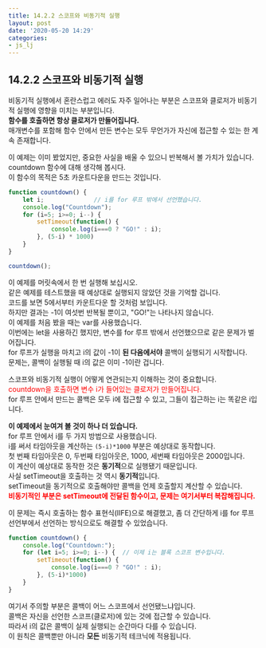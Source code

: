 ```yaml
---
title: 14.2.2 스코프와 비동기적 실행
layout: post
date: '2020-05-20 14:29'
categories:
- js_lj
---
```


## 14.2.2 스코프와 비동기적 실행

비동기적 실행에서 혼란스럽고 에러도 자주 일어나는 부분은 스코프와 클로저가 비동기적 실행에 영향을 미치는 부분입니다.  
**함수를 호출하면 항상 클로저가 만들어집니다.**  
매개변수를 포함해 함수 안에서 만든 변수는 모두 무언가가 자신에 접근할 수 있는 한 계속 존재합니다.

이 예제는 이미 봤었지만, 중요한 사실을 배울 수 있으니 반복해서 볼 가치가 있습니다.  
countdown 함수에 대해 생각해 봅시다.  
이 함수의 목적은 5초 카운트다운을 만드는 것입니다.

```javascript
function countdown() {
    let i;              // i를 for 루프 밖에서 선언했습니다.
    console.log("Countdown");
    for (i=5; i>=0; i--) {
        setTimeout(function() {
            console.log(i===0 ? "GO!" : i);
        }, (5-i) * 1000)
    }
}

countdown();
```

이 예제를 머릿속에서 한 번 실행해 보십시오.  
같은 예제를 테스트했을 때 예상대로 실행되지 않았던 것을 기억할 겁니다.  
코드를 보면 5에서부터 카운트다운 할 것처럼 보입니다.  
하지만 결과는 -1이 여섯번 반복될 뿐이고, "GO!"는 나타나지 않습니다.  
이 예제를 처음 봤을 때는 var를 사용했습니다.  
이번에는 let을 사용하긴 했지만, 변수를 for 루프 밖에서 선언했으므로 같은 문제가 벌어집니다.  
for 루프가 실행을 마치고 i의 값이 -1이 **된 다음에서야** 콜백이 실행되기 시작합니다.  
문제는, 콜백이 실행될 때 i의 값은 이미 -1이란 겁니다.

스코프와 비동기적 실행이 어떻게 연관되는지 이해하는 것이 중요합니다.  
<span style="color:red">countdown을 호출하면 변수 i가 들어있는 클로저가 만들어집니다.</span>  
for 루프 안에서 만드는 콜백은 모두 i에 접근할 수 있고, 그들이 접근하는 i는 똑같은 i입니다.

**이 예제에서 눈여겨 볼 것이 하나 더 있습니다.**  
for 루프 안에서 i를 두 가지 방법으로 사용했습니다.  
i를 써서 타임아웃을 계산하는 `(5-i)*1000` 부분은 예상대로 동작합니다.  
첫 번째 타임아웃은 0, 두번째 타임아웃은, 1000, 세번째 타임아웃은 2000입니다.  
이 계산이 예상대로 동작한 것은 **동기적**으로 실행됐기 때문입니다.  
사실 setTimeout을 호출하는 것 역시 **동기적**입니다.  
setTimeout을 동기적으로 호출해야만 콜백을 언제 호출할지 계산할 수 있습니다.  
**<span style="color:red">비동기적인 부분은 setTimeout에 전달된 함수이고, 문제는 여기서부터 복잡해집니다.</span>**

이 문제는 즉시 호출하는 함수 표현식(IIFE)으로 해결했고, 좀 더 간단하게 i를 for 루프 선언부에서 선언하는 방식으로도 해결할 수 있었습니다.

```javascript
function countdown() {
    console.log("Countdown:");
    for (let i=5; i>=0; i--) {  // 이제 i는 블록 스코프 변수입니다.
        setTimeout(function() {
            console.log(i===0 ? "GO!" : i);
        }, (5-i)*1000)
    }
}
```

여기서 주의할 부분은 콜백이 어느 스코프에서 선언됐느냐입니다.  
콜백은 자신을 선언한 스코프(클로저)에 있는 것에 접근할 수 있습니다.  
따라서 i의 값은 콜백이 실제 실행되는 순간마다 다를 수 있습니다.  
이 원칙은 콜백뿐만 아니라 **모든** 비동기적 테크닉에 적용됩니다.